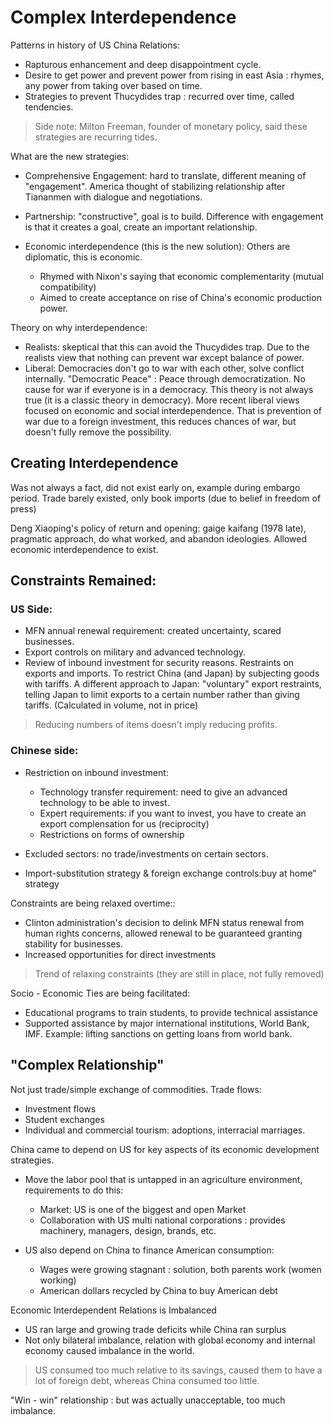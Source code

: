 # Complex Interdependence

Patterns in history of US China Relations:

- Rapturous enhancement and deep disappointment cycle.
- Desire to get power and prevent power from rising in east Asia : rhymes, any power from taking over based on time.
- Strategies to prevent Thucydides trap : recurred over time, called tendencies.

> Side note: Milton Freeman, founder of monetary policy, said these strategies are recurring tides.

What are the new strategies:

- Comprehensive Engagement: hard to translate, different meaning of "engagement". America thought of stabilizing relationship after Tiananmen with dialogue and negotiations.
- Partnership: "constructive", goal is to build. Difference with engagement is that it creates a goal, create an important relationship.
- Economic interdependence (this is the new solution): Others are diplomatic, this is economic.

  - Rhymed with Nixon's saying that economic complementarity (mutual compatibility)
  - Aimed to create acceptance on rise of China's economic production power.

Theory on why interdependence:

- Realists: skeptical that this can avoid the Thucydides trap. Due to the realists view that nothing can prevent war except balance of power.
- Liberal: Democracies don't go to war with each other, solve conflict internally. "Democratic Peace" : Peace through democratization. No cause for war if everyone is in a democracy. This theory is not always true (it is a classic theory in democracy). More recent liberal views focused on economic and social interdependence. That is prevention of war due to a foreign investment, this reduces chances of war, but doesn't fully remove the possibility.

## Creating Interdependence

Was not always a fact, did not exist early on, example during embargo period. Trade barely existed, only book imports (due to belief in freedom of press)

Deng Xiaoping's policy of return and opening: gaige kaifang (1978 late), pragmatic approach, do what worked, and abandon ideologies. Allowed economic interdependence to exist.

## Constraints Remained:

### US Side:

- MFN annual renewal requirement: created uncertainty, scared businesses.
- Export controls on military and advanced technology.
- Review of inbound investment for security reasons. Restraints on exports and imports. To restrict China (and Japan) by subjecting goods with tariffs. A different approach to Japan: "voluntary" export restraints, telling Japan to limit exports to a certain number rather than giving tariffs. (Calculated in volume, not in price)

> Reducing numbers of items doesn't imply reducing profits.

### Chinese side:

- Restriction on inbound investment:

  - Technology transfer requirement: need to give an advanced technology to be able to invest.
  - Expert requirements: if you want to invest, you have to create an export complensation for us (reciprocity)
  - Restrictions on forms of ownership

- Excluded sectors: no trade/investments on certain sectors.
- Import-substitution strategy & foreign exchange controls:buy at home" strategy

Constraints are being relaxed overtime::

- Clinton administration's decision to delink MFN status renewal from human rights concerns, allowed renewal to be guaranteed granting stability for businesses.
- Increased opportunities for direct investments

> Trend of relaxing constraints (they are still in place, not fully removed)

Socio - Economic Ties are being facilitated:

- Educational programs to train students, to provide technical assistance
- Supported assistance by major international institutions, World Bank, IMF. Example: lifting sanctions on getting loans from world bank.

## "Complex Relationship"

Not just trade/simple exchange of commodities. Trade flows:

- Investment flows
- Student exchanges
- Individual and commercial tourism: adoptions, interracial marriages.

China came to depend on US for key aspects of its economic development strategies.

- Move the labor pool that is untapped in an agriculture environment, requirements to do this:

  - Market: US is one of the biggest and open Market
  - Collaboration with US multi national corporations : provides machinery, managers, design, brands, etc.

- US also depend on China to finance American consumption:

  - Wages were growing stagnant : solution, both parents work (women working)
  - American dollars recycled by China to buy American debt

Economic Interdependent Relations is Imbalanced

- US ran large and growing trade deficits while China ran surplus
- Not only bilateral imbalance, relation with global economy and internal economy caused imbalance in the world.

> US consumed too much relative to its savings, caused them to have a lot of foreign debt, whereas China consumed too little.

"Win - win" relationship : but was actually unacceptable, too much imbalance.
